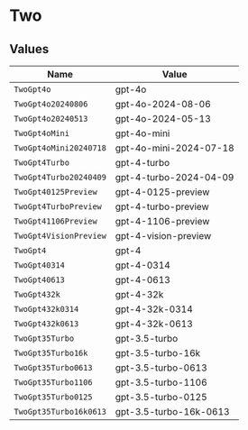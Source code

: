 # Two


## Values

| Name                   | Value                  |
| ---------------------- | ---------------------- |
| `TwoGpt4o`             | gpt-4o                 |
| `TwoGpt4o20240806`     | gpt-4o-2024-08-06      |
| `TwoGpt4o20240513`     | gpt-4o-2024-05-13      |
| `TwoGpt4oMini`         | gpt-4o-mini            |
| `TwoGpt4oMini20240718` | gpt-4o-mini-2024-07-18 |
| `TwoGpt4Turbo`         | gpt-4-turbo            |
| `TwoGpt4Turbo20240409` | gpt-4-turbo-2024-04-09 |
| `TwoGpt40125Preview`   | gpt-4-0125-preview     |
| `TwoGpt4TurboPreview`  | gpt-4-turbo-preview    |
| `TwoGpt41106Preview`   | gpt-4-1106-preview     |
| `TwoGpt4VisionPreview` | gpt-4-vision-preview   |
| `TwoGpt4`              | gpt-4                  |
| `TwoGpt40314`          | gpt-4-0314             |
| `TwoGpt40613`          | gpt-4-0613             |
| `TwoGpt432k`           | gpt-4-32k              |
| `TwoGpt432k0314`       | gpt-4-32k-0314         |
| `TwoGpt432k0613`       | gpt-4-32k-0613         |
| `TwoGpt35Turbo`        | gpt-3.5-turbo          |
| `TwoGpt35Turbo16k`     | gpt-3.5-turbo-16k      |
| `TwoGpt35Turbo0613`    | gpt-3.5-turbo-0613     |
| `TwoGpt35Turbo1106`    | gpt-3.5-turbo-1106     |
| `TwoGpt35Turbo0125`    | gpt-3.5-turbo-0125     |
| `TwoGpt35Turbo16k0613` | gpt-3.5-turbo-16k-0613 |